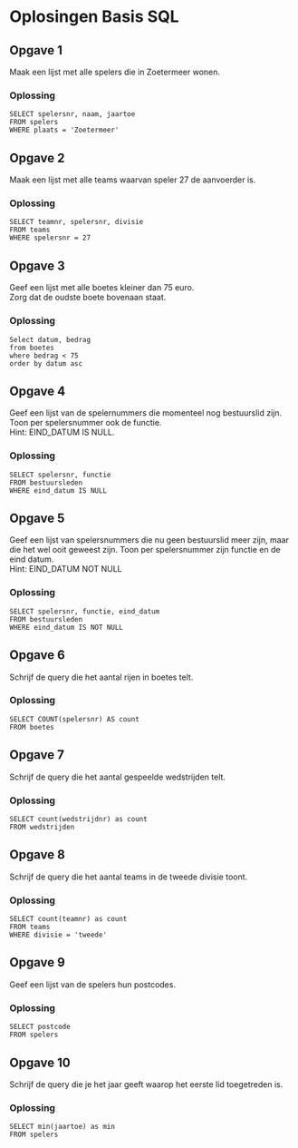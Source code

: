 # Oplosingen Basis SQL

## Opgave 1
Maak een lijst met alle spelers die in Zoetermeer wonen.
### Oplossing
```
SELECT spelersnr, naam, jaartoe
FROM spelers
WHERE plaats = 'Zoetermeer'
```

## Opgave 2
Maak een lijst met alle teams waarvan speler 27 de aanvoerder is.
### Oplossing
```
SELECT teamnr, spelersnr, divisie
FROM teams
WHERE spelersnr = 27
```

## Opgave 3
Geef een lijst met alle boetes kleiner dan 75 euro.  
Zorg dat de oudste boete bovenaan staat.
### Oplossing
```
Select datum, bedrag
from boetes
where bedrag < 75
order by datum asc
```

## Opgave 4
Geef een lijst van de spelernummers die momenteel nog bestuurslid zijn. Toon per spelersnummer ook de functie.  
Hint: EIND_DATUM IS NULL.
### Oplossing
```
SELECT spelersnr, functie
FROM bestuursleden
WHERE eind_datum IS NULL
```

## Opgave 5
Geef een lijst van spelersnummers die nu geen bestuurslid meer zijn, maar die het wel ooit geweest zijn. Toon per spelersnummer zijn functie en de eind datum.  
Hint: EIND_DATUM NOT NULL
### Oplossing
```
SELECT spelersnr, functie, eind_datum
FROM bestuursleden
WHERE eind_datum IS NOT NULL
```

## Opgave 6
Schrijf de query die het aantal rijen in boetes telt.
### Oplossing
```
SELECT COUNT(spelersnr) AS count
FROM boetes
```

## Opgave 7
Schrijf de query die het aantal gespeelde wedstrijden telt.
### Oplossing
```
SELECT count(wedstrijdnr) as count
FROM wedstrijden
```

## Opgave 8
Schrijf de query die het aantal teams in de tweede divisie toont.
### Oplossing
```
SELECT count(teamnr) as count
FROM teams
WHERE divisie = 'tweede'
```

## Opgave 9
Geef een lijst van de spelers hun postcodes.
### Oplossing
```
SELECT postcode
FROM spelers
```

## Opgave 10
Schrijf de query die je het jaar geeft waarop het eerste lid toegetreden is.
### Oplossing
```
SELECT min(jaartoe) as min
FROM spelers
```
